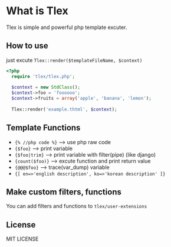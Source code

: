 # What is Tlex
Tlex is simple and powerful php template excuter.


## How to use
just excute `Tlex::render($templateFileName, $context)`

```php
<?php
  require 'tlex/tlex.php';
  
  $context = new StdClass();
  $context->foo = 'foooooo';
  $context->fruits = array('apple', 'banana', 'lemon');
	
  Tlex::render('example.thtml', $context);
```


## Template Functions
+ `{% //php code %}`			--> use php raw code
+ `{$foo}`				--> print variable
+ `{$foo|trim}`			  	--> print variable with filter(pipe) (like django)
+ `{count($foo)}`		  	--> excute function and print return value
+ `{@@@$foo}`			    	--> trace(var_dump) variable
+ `{[ en=>'english description', ko=>'korean description' ]}`


## Make custom filters, functions
You can add filters and functions to `tlex/user-extensions`


## License
MIT LICENSE

